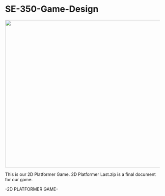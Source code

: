 # SE-350-Game-Design

<img src="images/welcome.png" width="720" height="480">

This is our 2D Platformer Game. 2D Platformer Last.zip is a final document for our game.

-2D PLATFORMER GAME-

